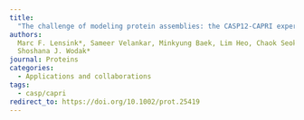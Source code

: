 ```yaml
---
title:
  "The challenge of modeling protein assemblies: the CASP12-CAPRI experiment"
authors:
  Marc F. Lensink*, Sameer Velankar, Minkyung Baek, Lim Heo, Chaok Seok and
  Shoshana J. Wodak*
journal: Proteins
categories:
  - Applications and collaborations
tags:
  - casp/capri
redirect_to: https://doi.org/10.1002/prot.25419
---
```

